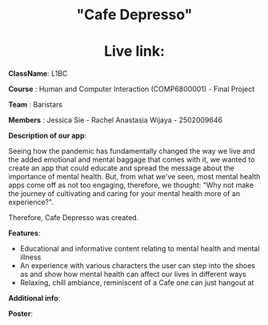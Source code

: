    <h1 align="center">"Cafe Depresso"</h1> 
   <h1 align="center">Live link:</h1>
   
   **ClassName**: L1BC
   
   **Course**   : Human and Computer Interaction (COMP6800001) - Final Project
   
   **Team**     : Baristars
   
   **Members**  :
        Jessica Sie - 
        Rachel Anastasia Wijaya - 2502009646
          
   **Description of our app**:
       
Seeing how the pandemic has fundamentally changed the way we live and the added emotional and mental baggage that comes with it, we wanted to create an app that could educate and spread the message about the importance of mental health. But, from what we've seen, most mental health apps come off as not too engaging, therefore, we thought: "Why not make the journey of cultivating and caring for your mental health more of an experience?". 

Therefore, Cafe Depresso was created.
       
   **Features**:
      
   - Educational and informative content relating to mental health and mental illness
   - An experience with various characters the user can step into the shoes as and show how mental health can affect our lives in different ways
   - Relaxing, chill ambiance, reminiscent of a Cafe one can just hangout at
       
   **Additional info**:
       
   **Poster**:
       
       
